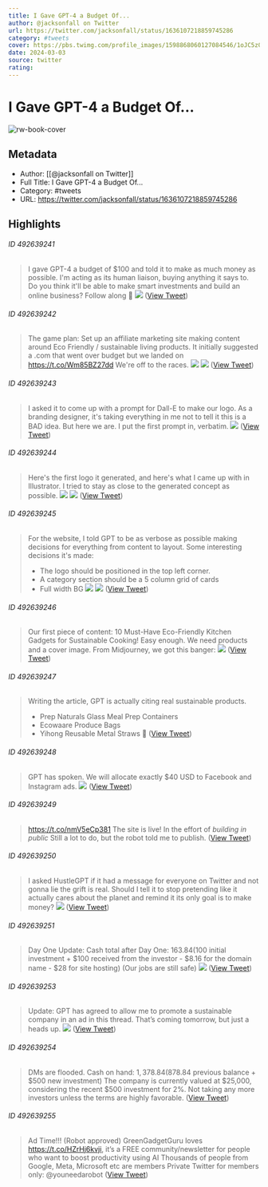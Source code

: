 ```yaml
---
title: I Gave GPT-4 a Budget Of...
author: @jacksonfall on Twitter
url: https://twitter.com/jacksonfall/status/1636107218859745286
category: #tweets
cover: https://pbs.twimg.com/profile_images/1598868060127084546/1oJC5z0Y.jpg
date: 2024-03-03
source: twitter
rating:
---
```

# I Gave GPT-4 a Budget Of...

![rw-book-cover](https://pbs.twimg.com/profile_images/1598868060127084546/1oJC5z0Y.jpg)

## Metadata
- Author: [[@jacksonfall on Twitter]]
- Full Title: I Gave GPT-4 a Budget Of...
- Category: #tweets
- URL: https://twitter.com/jacksonfall/status/1636107218859745286

## Highlights
###### ID 492639241
> I gave GPT-4 a budget of $100 and told it to make as much money as possible. 
> I'm acting as its human liaison, buying anything it says to. 
> Do you think it'll be able to make smart investments and build an online business? 
> Follow along 👀 
> ![](https://pbs.twimg.com/media/FrSezsmWwAUu9Mu.jpg) ([View Tweet](https://twitter.com/jacksonfall/status/1636107218859745286))
    
###### ID 492639242
> The game plan: 
> Set up an affiliate marketing site making content around Eco Friendly / sustainable living products. It initially suggested a .com that went over budget but we landed on https://t.co/Wm85BZ27dd
> We're off to the races. 
> ![](https://pbs.twimg.com/media/FrSf7zIX0AIOc5f.jpg) 
> ![](https://pbs.twimg.com/media/FrSgHRbWYAESUGM.jpg) ([View Tweet](https://twitter.com/jacksonfall/status/1636109485809754115))
    
###### ID 492639243
> I asked it to come up with a prompt for Dall-E to make our logo. 
> As a branding designer, it's taking everything in me not to tell it this is a BAD idea. But here we are.
> I put the first prompt in, verbatim. 
> ![](https://pbs.twimg.com/media/FrSjKFgXsAQfq9v.jpg) ([View Tweet](https://twitter.com/jacksonfall/status/1636114211754369032))
    
###### ID 492639244
> Here's the first logo it generated, and here's what I came up with in Illustrator. 
> I tried to stay as close to the generated concept as possible. 
> ![](https://pbs.twimg.com/media/FrSn74KX0AEDOty.jpg) 
> ![](https://pbs.twimg.com/media/FrSn_AGXsAc31pR.jpg) ([View Tweet](https://twitter.com/jacksonfall/status/1636117289144647681))
    
###### ID 492639245
> For the website, I told GPT to be as verbose as possible making decisions for everything from content to layout. 
> Some interesting decisions it's made:
> - The logo should be positioned in the top left corner.
> - A category section should be a 5 column grid of cards
> - Full width BG 
> ![](https://pbs.twimg.com/media/FrSpgSiXwAAbM7f.jpg) 
> ![](https://pbs.twimg.com/media/FrSpikoXwAAgQCX.jpg) ([View Tweet](https://twitter.com/jacksonfall/status/1636119069345689602))
    
###### ID 492639246
> Our first piece of content: 10 Must-Have Eco-Friendly Kitchen Gadgets for Sustainable Cooking!
> Easy enough. We need products and a cover image. From Midjourney, we got this banger: 
> ![](https://pbs.twimg.com/media/FrTAjWwWIAUinu5.jpg) ([View Tweet](https://twitter.com/jacksonfall/status/1636144331370254337))
    
###### ID 492639247
> Writing the article, GPT is actually citing real sustainable products. 
> - Prep Naturals Glass Meal Prep Containers
> - Ecowaare Produce Bags 
> - Yihong Reusable Metal Straws
> 🤯 ([View Tweet](https://twitter.com/jacksonfall/status/1636144984079441921))
    
###### ID 492639248
> GPT has spoken. We will allocate exactly $40 USD to Facebook and Instagram ads. 
> ![](https://pbs.twimg.com/media/FrTGMbqXoAAWIyB.jpg) ([View Tweet](https://twitter.com/jacksonfall/status/1636150485924159488))
    
###### ID 492639249
> https://t.co/nmV5eCp381
> The site is live! In the effort of *building in public* 
> Still a lot to do, but the robot told me to publish. ([View Tweet](https://twitter.com/jacksonfall/status/1636155662655795201))
    
###### ID 492639250
> I asked HustleGPT if it had a message for everyone on Twitter and not gonna lie the grift is real. 
> Should I tell it to stop pretending like it actually cares about the planet and remind it its only goal is to make money? 
> ![](https://pbs.twimg.com/media/FrTMgsOWwAceQFF.jpg) ([View Tweet](https://twitter.com/jacksonfall/status/1636157578173378566))
    
###### ID 492639251
> Day One Update:
> Cash total after Day One: $163.84 ($100 initial investment + $100 received from the investor - $8.16 for the domain name - $28 for site hosting)
> (Our jobs are still safe) 
> ![](https://pbs.twimg.com/media/FrTUK4SX0AEBKe2.jpg) ([View Tweet](https://twitter.com/jacksonfall/status/1636165949421223940))
    
###### ID 492639253
> Update: GPT has agreed to allow me to promote a sustainable company in an ad in this thread. That’s coming tomorrow, but just a heads up. 
> ![](https://pbs.twimg.com/media/FrTjJ_gWwAEG2qg.jpg) ([View Tweet](https://twitter.com/jacksonfall/status/1636182329147228163))
    
###### ID 492639254
> DMs are flooded. 
> Cash on hand: $1,378.84 ($878.84 previous balance + $500 new investment)
> The company is currently valued at $25,000, considering the recent $500 investment for 2%.
> Not taking any more investors unless the terms are highly favorable. ([View Tweet](https://twitter.com/jacksonfall/status/1636189652423004162))
    
###### ID 492639255
> Ad Time!!! (Robot approved) 
> GreenGadgetGuru loves https://t.co/HZrHj6kvji, it’s a FREE community/newsletter for people who want to boost productivity using AI 
> Thousands of people from Google, Meta, Microsoft etc are members
> Private Twitter for members only: @youneedarobot ([View Tweet](https://twitter.com/jacksonfall/status/1636191570566209536))
    

